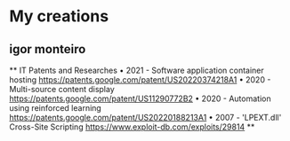 # My creations
## igor monteiro

**
IT Patents and Researches
•	2021 - Software application container hosting	             https://patents.google.com/patent/US20220374218A1
•	2020 - Multi-source content display			     https://patents.google.com/patent/US11290772B2
•	2020 - Automation using reinforced learning	             https://patents.google.com/patent/US20220188213A1
•	2007 - 'LPEXT.dll' Cross-Site Scripting                                                      https://www.exploit-db.com/exploits/29814
**
